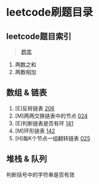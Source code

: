 # leetcode刷题目录

## leetcode题目索引

> [题库](https://leetcode-cn.com/problemset/all/)

001. 两数之和
002. 两数相加

## 数组 & 链表

1. [E]反转链表 [206](https://leetcode-cn.com/problems/reverse-linked-list/)
2. [M]两两交换链表中的节点 [024](https://leetcode-cn.com/problems/swap-nodes-in-pairs/)
3. [E]判断链表是否有环 [141](https://leetcode-cn.com/problems/linked-list-cycle/)
4. [M]环形链表 [142](https://leetcode-cn.com/problems/linked-list-cycle-ii/)
5. [H]每K个节点一组翻转链表 [025](https://leetcode-cn.com/problems/reverse-nodes-in-k-group/)

## 堆栈 & 队列

判断括号中的字符串是否有效
